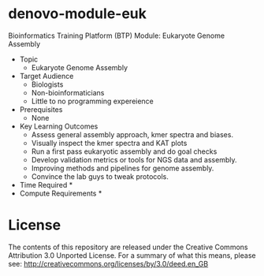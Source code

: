 # denovo-module-euk
Bioinformatics Training Platform (BTP) Module: Eukaryote Genome Assembly

  * Topic
    * Eukaryote Genome Assembly
  * Target Audience
    * Biologists
	* Non-bioinformaticians
	* Little to no programming expereience
  * Prerequisites
    * None
  * Key Learning Outcomes
    * Assess general assembly approach, kmer spectra and biases.
    * Visually inspect the kmer spectra and KAT plots
    * Run a first pass eukaryotic assembly and do goal checks 
    * Develop validation metrics or tools for NGS data and assembly.
    * Improving methods and pipelines for genome assembly.
    * Convince the lab guys to tweak protocols.
  * Time Required
    * 
  * Compute Requirements
    * 

License
=======
The contents of this repository are released under the Creative Commons
Attribution 3.0 Unported License. For a summary of what this means,
please see:
http://creativecommons.org/licenses/by/3.0/deed.en_GB
